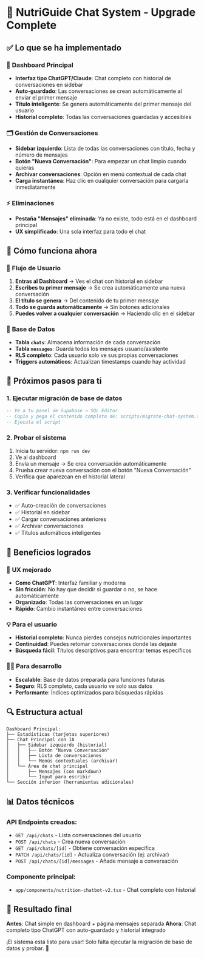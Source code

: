 # 🚀 NutriGuide Chat System - Upgrade Complete

## ✅ **Lo que se ha implementado**

### 🎯 **Dashboard Principal**
- **Interfaz tipo ChatGPT/Claude**: Chat completo con historial de conversaciones en sidebar
- **Auto-guardado**: Las conversaciones se crean automáticamente al enviar el primer mensaje
- **Título inteligente**: Se genera automáticamente del primer mensaje del usuario
- **Historial completo**: Todas las conversaciones guardadas y accesibles

### 🗂️ **Gestión de Conversaciones**
- **Sidebar izquierdo**: Lista de todas las conversaciones con título, fecha y número de mensajes
- **Botón "Nueva Conversación"**: Para empezar un chat limpio cuando quieras
- **Archivar conversaciones**: Opción en menú contextual de cada chat
- **Carga instantánea**: Haz clic en cualquier conversación para cargarla inmediatamente

### ⚡ **Eliminaciones**
- **Pestaña "Mensajes" eliminada**: Ya no existe, todo está en el dashboard principal
- **UX simplificado**: Una sola interfaz para todo el chat

## 🔧 **Cómo funciona ahora**

### 📝 **Flujo de Usuario**
1. **Entras al Dashboard** → Ves el chat con historial en sidebar
2. **Escribes tu primer mensaje** → Se crea automáticamente una nueva conversación
3. **El título se genera** → Del contenido de tu primer mensaje
4. **Todo se guarda automáticamente** → Sin botones adicionales
5. **Puedes volver a cualquier conversación** → Haciendo clic en el sidebar

### 💾 **Base de Datos**
- **Tabla `chats`**: Almacena información de cada conversación
- **Tabla `messages`**: Guarda todos los mensajes usuario/asistente
- **RLS completo**: Cada usuario solo ve sus propias conversaciones
- **Triggers automáticos**: Actualizan timestamps cuando hay actividad

## 🚀 **Próximos pasos para ti**

### 1. **Ejecutar migración de base de datos**
```sql
-- Ve a tu panel de Supabase → SQL Editor
-- Copia y pega el contenido completo de: scripts/migrate-chat-system.sql
-- Ejecuta el script
```

### 2. **Probar el sistema**
1. Inicia tu servidor: `npm run dev`
2. Ve al dashboard
3. Envía un mensaje → Se crea conversación automáticamente
4. Prueba crear nueva conversación con el botón "Nueva Conversación"
5. Verifica que aparezcan en el historial lateral

### 3. **Verificar funcionalidades**
- ✅ Auto-creación de conversaciones
- ✅ Historial en sidebar
- ✅ Cargar conversaciones anteriores
- ✅ Archivar conversaciones
- ✅ Títulos automáticos inteligentes

## 🎉 **Beneficios logrados**

### 🔄 **UX mejorado**
- **Como ChatGPT**: Interfaz familiar y moderna
- **Sin fricción**: No hay que decidir si guardar o no, se hace automáticamente
- **Organizado**: Todas las conversaciones en un lugar
- **Rápido**: Cambio instantáneo entre conversaciones

### 💡 **Para el usuario**
- **Historial completo**: Nunca pierdes consejos nutricionales importantes
- **Continuidad**: Puedes retomar conversaciones donde las dejaste
- **Búsqueda fácil**: Títulos descriptivos para encontrar temas específicos

### 👩‍💻 **Para desarrollo**
- **Escalable**: Base de datos preparada para funciones futuras
- **Seguro**: RLS completo, cada usuario ve solo sus datos
- **Performante**: Índices optimizados para búsquedas rápidas

## 🔍 **Estructura actual**

```
Dashboard Principal:
├── Estadísticas (tarjetas superiores)
├── Chat Principal con IA
│   ├── Sidebar izquierdo (historial)
│   │   ├── Botón "Nueva Conversación"
│   │   ├── Lista de conversaciones
│   │   └── Menús contextuales (archivar)
│   └── Área de chat principal
│       ├── Mensajes (con markdown)
│       └── Input para escribir
└── Sección inferior (herramientas adicionales)
```

## 📊 **Datos técnicos**

### **API Endpoints creados:**
- `GET /api/chats` - Lista conversaciones del usuario
- `POST /api/chats` - Crea nueva conversación
- `GET /api/chats/[id]` - Obtiene conversación específica
- `PATCH /api/chats/[id]` - Actualiza conversación (ej: archivar)
- `POST /api/chats/[id]/messages` - Añade mensaje a conversación

### **Componente principal:**
- `app/components/nutrition-chatbot-v2.tsx` - Chat completo con historial

## 🎯 **Resultado final**

**Antes**: Chat simple en dashboard + página mensajes separada
**Ahora**: Chat completo tipo ChatGPT con auto-guardado y historial integrado

¡El sistema está listo para usar! Solo falta ejecutar la migración de base de datos y probar. 🚀 